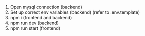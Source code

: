 1. Open mysql connection (backend)
2. Set up correct env variables (backend) (refer to .env.template)
3. npm i (frontend and backend)
4. npm run dev (backend)
5. npm run start (frontend) 
